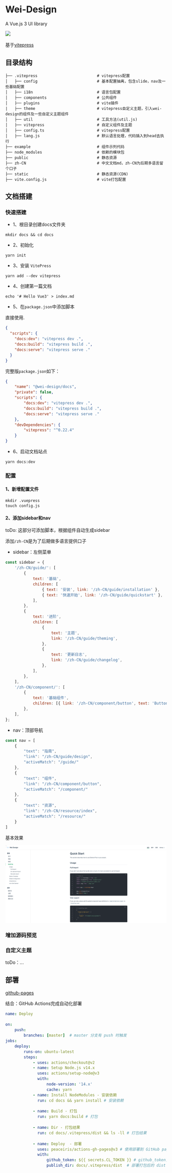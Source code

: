 # Wei-Design

A Vue.js 3 UI library

<p>
  <a href="http://commitizen.github.io/cz-cli">
    <img src="https://img.shields.io/badge/commitizen-friendly-brightgreen.svg">
  </a>
  <br>
</p>

基于[vitepress](https://vitepress.vuejs.org/)

## 目录结构

```
├── .vitepress                          # vitepress配置
│   ├── config                          # 基本配置抽离，包含slide，nav及一些基础配置
│   ├── i18n                            # 语言包配置
│   ├── components                      # 公共组件
│   ├── plugins                         # vite插件
|   ├── theme                           # vitepress自定义主题，引入wei-design的组件及一些自定义主题组件
│   ├── util                            # 工具方法(util.js)
│   ├── vitepress                       # 自定义组件及主题
│   ├── config.ts                       # vitepress配置
│   ├── lang.js                         # 默认语言处理，代码插入到head去执行
├── example                             # 组件示列代码
├── node_modules                        # 依赖的模块包
├── public                              # 静态资源
├── zh-CN                               # 中文文档md，zh-CN为后期多语言留个口子
├── static                              # 静态资源(CDN)
├── vite.config.js                      # vite打包配置
```

## 文档搭建

### 快速搭建

- 1、根目录创建docs文件夹

```shell
mkdir docs && cd docs
```

- 2、初始化

```shell
yarn init
```

- 3、安装 `VitePress`

```shell
yarn add --dev vitepress
```

- 4、创建第一篇文档

```shell
echo '# Hello Vue3' > index.md
```

- 5、在`package.json`中添加脚本

直接使用.

```json
{
  "scripts": {
    "docs:dev": "vitepress dev .",
    "docs:build": "vitepress build .",
    "docs:serve": "vitepress serve ."
  }
}
```

完整版`package.json`如下：

```json
{
    "name": "@wei-design/docs",
    "private": false,
    "scripts": {
        "docs:dev": "vitepress dev .",
        "docs:build": "vitepress build .",
        "docs:serve": "vitepress serve ."
    },
    "devDependencies": {
        "vitepress": "^0.22.4"
    }
}
```

- 6、启动文档站点

```shell
yarn docs:dev
```

### 配置

#### 1、新增配置文件

```shell
mkdir .vuepress
touch config.js  
```

#### 2、添加sidebar和nav

toDo: 这部分可添加脚本，根据组件自动生成sidebar

添加`/zh-CN`是为了后期做多语言提供口子

- sidebar：左侧菜单

```javascript
const sidebar = {
    '/zh-CN/guide/': [
        {
            text: '基础',
            children: [
                { text: '安装', link: '/zh-CN/guide/installation' },
                { text: '快速开始', link: '/zh-CN/guide/quickstart' },
            ],
        },
        {
            text: '进阶',
            children: [
                {
                    text: '主题',
                    link: '/zh-CN/guide/theming',
                },
                {
                    text: '更新日志',
                    link: '/zh-CN/guide/changelog',
                },
            ],
        },
    ],
    '/zh-CN/component/': [
        {
            text: '基础组件',
            children: [{ link: '/zh-CN/component/button', text: 'Button' }],
        },
    ],
};
```

- nav：顶部导航

```javascript
const nav = [
    {
        "text": "指南",
        "link": "/zh-CN/guide/design",
        "activeMatch": "/guide/"
    },
    {
        "text": "组件",
        "link": "/zh-CN/component/button",
        "activeMatch": "/component/"
    },
    {
        "text": "资源",
        "link": "/zh-CN/resource/index",
        "activeMatch": "/resource/"
    }
]
```

基本效果

![docs.png](../static/docs.png)


### 增加源码预览


### 自定义主题

toDo：...


## 部署

[github-pages](https://vitepress.vuejs.org/guide/deploying.html#github-pages)

结合：GitHub Actions完成自动化部署

```yaml
name: Deploy

on:
    push:
        branches: [master]  # master 分支有 push 时触发
jobs:
    deploy:
        runs-on: ubuntu-latest
        steps:
            - uses: actions/checkout@v2
            - name: Setup Node.js v14.x
              uses: actions/setup-node@v3
              with:
                  node-version: '14.x'
                  cache: yarn
            - name: Install NodeModules - 安装依赖
              run: cd docs && yarn install # 安装依赖

            - name: Build - 打包
              run: yarn docs:build # 打包

            - name: Dir - 打包结果
              run: cd docs/.vitepress/dist && ls -ll # 打包结果

            - name: Deploy  - 部署
              uses: peaceiris/actions-gh-pages@v3 # 使用部署到 GitHub pages 的 action
              with:
                  github_token: ${{ secrets.CL_TOKEN }} # github_token，仓库secrets配置
                  publish_dir: docs/.vitepress/dist  # 部署打包后的 dist 目录

```
